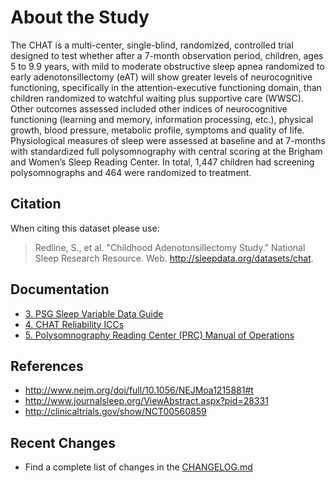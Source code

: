 # About the Study

The CHAT is a multi-center, single-blind, randomized, controlled trial designed to test whether after a 7-month observation period, children, ages 5 to 9.9 years,  with mild to moderate obstructive sleep apnea randomized to early adenotonsillectomy (eAT) will show greater levels of neurocognitive functioning, specifically in the attention-executive functioning domain, than children randomized to watchful waiting plus supportive care (WWSC). Other outcomes assessed included other indices of neurocognitive functioning (learning and memory, information processing, etc.), physical growth, blood pressure, metabolic profile, symptoms and quality of life. Physiological measures of sleep were assessed at baseline and at 7-months with standardized full polysomnography with central scoring at the Brigham and Women’s Sleep Reading Center. In total, 1,447 children had screening polysomnographs and 464 were randomized to treatment.

## Citation

When citing this dataset please use:

> Redline, S., et al. "Childhood Adenotonsillectomy Study." National Sleep Research Resource. Web. http://sleepdata.org/datasets/chat.

## Documentation

- [3. PSG Sleep Variable Data Guide](:pages_path:/psg-data-guide/3-00-psg-data-guide-toc.md)
- [4. CHAT Reliability ICCs](:pages_path:/4-reliability-chat.md)
- [5. Polysomnography Reading Center (PRC) Manual of Operations](:pages_path:/manuals/polysomnography-reading-center/5-00-mop-toc.md)

## References

- http://www.nejm.org/doi/full/10.1056/NEJMoa1215881#t
- http://www.journalsleep.org/ViewAbstract.aspx?pid=28331
- http://clinicaltrials.gov/show/NCT00560859

## Recent Changes

- Find a complete list of changes in the [CHANGELOG.md](:pages_path:/CHANGELOG.md)
